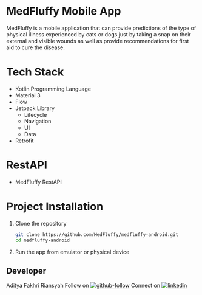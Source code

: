 # MedFluffy Mobile App
MedFluffy is a mobile application that can provide predictions of the type of physical illness experienced by cats or dogs just by taking a snap on their external and visible wounds as well as provide recommendations for first aid to cure the disease.


# Tech Stack
- Kotlin Programming Language
- Material 3
- Flow
- Jetpack Library
  - Lifecycle
  - Navigation
  - UI
  - Data
- Retrofit


# RestAPI
- MedFluffy RestAPI

# Project Installation
1. Clone the repository

   ```sh
   git clone https://github.com/MedFluffy/medfluffy-android.git
   cd medfluffy-android
   ```
2. Run the app from emulator or physical device

## Developer
  Aditya Fakhri Riansyah 
 Follow on [![github-follow][github-shield]][github-adit] 
 Connect on [![linkedin][linkedin-shield]][linkedin-adit] 

 [//]: # (LINKS)

[github-shield]: https://img.shields.io/badge/github-0077B5?style=for-the-badge&logo=github&logoColor=white
[github-adit]: https://github.com/adityafakhrii
[github-follow-adit]: https://img.shields.io/github/followers/adityafakhrii?style=for-the-badge
[linkedin-shield]: https://img.shields.io/badge/LinkedIn-0077B5?style=for-the-badge&logo=linkedin&logoColor=white
[linkedin-adit]: https://www.linkedin.com/in/adityafakhrii/
